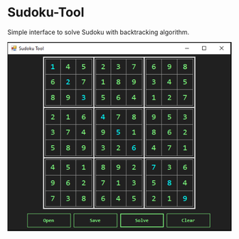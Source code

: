 # Sudoku-Tool
 Simple interface to solve Sudoku with backtracking algorithm.

![Alt Text](https://github.com/JunioCesarFerreira/Sudoku-Tool/blob/main/print.png)
